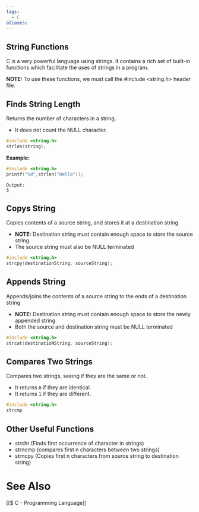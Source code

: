 ```yaml
---
tags:
  - C
aliases:
---
```

## String Functions
C is a very powerful language using strings. It contains a rich set of built-in functions which facilitate the uses of strings in a program.

**NOTE:** To use these functions, we must call the #include <string.h> header file.

## Finds String Length
Returns the number of characters in a string.
- It does not count the NULL character.
```c showlinenumbers
#include <string.h>
strlen(string);
```

**Example:**
```c showlinenumbers
#include <string.h>
printf("%d",strlen("Hello"));
```

```
Output:
5
```

## Copys String
Copies contents of a source string, and stores it at a destination string
- **NOTE:** Destination string must contain enough space to store the source string.
- The source string must also be NULL terminated
```c showlinenumbers
#include <string.h>
strcpy(destinationString, sourceString);
```

## Appends String
Appends/joins the contents of a source string to the ends of a destination string
- **NOTE:** Destination string must contain enough space to store the newly appended string
- Both the source and destination string must be NULL terminated

```c showlinenumbers
#include <string.h>
strcat(destinatioNString, sourceString);
```

## Compares Two Strings
Compares two strings, seeing if they are the same or not.
- It returns `0` if they are identical.
- It returns `1` if they are different.

```c showlinenumber
#include <string.h>
strcmp
```

## Other Useful Functions
- strchr (Finds first occurrence of character in strings)
- strncmp (compares first n characters between two strings)
- strncpy (Copies first n characters from source string to destination string)

# See Also
[[$ C - Programming Language]]